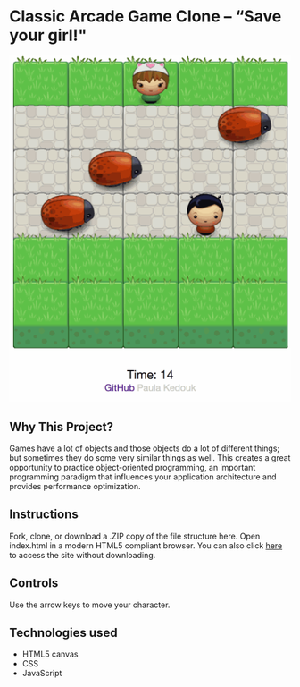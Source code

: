 # Classic Arcade Game Clone – “Save your girl!"

<img src="images/arcade-game.gif" />

## Why This Project?

Games have a lot of objects and those objects do a lot of different things; but sometimes they do some very similar things as well. This creates a great opportunity to practice object-oriented programming, an important programming paradigm that influences your application architecture and provides performance optimization.

## Instructions

Fork, clone, or download a .ZIP copy of the file structure here. Open index.html in a modern HTML5 compliant browser.
You can also click [here](https://paulakedouk.github.io/arcade-game/) to access the site without downloading.


## Controls

Use the arrow keys to move your character.

## Technologies used

* HTML5 canvas
* CSS
* JavaScript